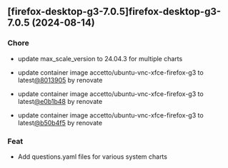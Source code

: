 

## [firefox-desktop-g3-7.0.5]firefox-desktop-g3-7.0.5 (2024-08-14)

### Chore



- update max_scale_version to 24.04.3 for multiple charts

- update container image accetto/ubuntu-vnc-xfce-firefox-g3 to latest[@8013905](https://github.com/8013905) by renovate

- update container image accetto/ubuntu-vnc-xfce-firefox-g3 to latest[@e0b1b48](https://github.com/e0b1b48) by renovate

- update container image accetto/ubuntu-vnc-xfce-firefox-g3 to latest[@b50b4f5](https://github.com/b50b4f5) by renovate

### Feat



- Add questions.yaml files for various system charts